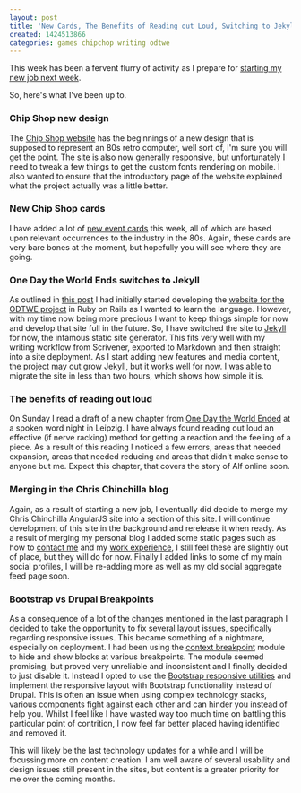 ```yaml
---
layout: post
title: 'New Cards, The Benefits of Reading out Loud, Switching to Jekyll and more'
created: 1424513866
categories: games chipchop writing odtwe
---
```


This week has been a fervent flurry of activity as I prepare for <a href="/article/its-all-change-again" target="_blank">starting my new job next week</a>.

So, here's what I've been up to.<h3 id="chip-shop-new-design">Chip Shop new design</h3>

The <a href="http://chipshopgame.com/" target="_blank">Chip Shop website</a> has the beginnings of a new design that is supposed to represent an 80s retro computer, well sort of, I'm sure you will get the point. The site is also now generally responsive, but unfortunately I need to tweak a few things to get the custom fonts rendering on mobile. I also wanted to ensure that the introductory page of the website explained what the project actually was a little better.<h3 id="new-chip-shop-cards">New Chip Shop cards</h3>

I have added a lot of <a href="http://chipshopgame.com/cards" target="_blank">new event cards</a> this week, all of which are based upon relevant occurrences to the industry in the 80s. Again, these cards are very bare bones at the moment, but hopefully you will see where they are going.<h3 id="one-day-the-world-ends-switches-to-jekyll">One Day the World Ends switches to Jekyll</h3>

As outlined in <a href="/article/creating-perfect-tech-and-writing-stack" target="_blank">this post</a> I had initially started developing the <a href="http://onedaytheworldended.com/introduction/" target="_blank">website for the ODTWE project</a> in Ruby on Rails as I wanted to learn the language. However, with my time now being more precious I want to keep things simple for now and develop that site full in the future. So, I have switched the site to <a href="http://jekyllrb.com" target="_blank">Jekyll</a> for now, the infamous static site generator. This fits very well with my writing workflow from Scrivener, exported to Markdown and then straight into a site deployment. As I start adding new features and media content, the project may out grow Jekyll, but it works well for now. I was able to migrate the site in less than two hours, which shows how simple it is.<h3 id="the-benefits-of-reading-out-loud">The benefits of reading out loud</h3>

On Sunday I read a draft of a new chapter from <a href="http://onedaytheworldended.com/" target="_blank">One Day the World Ended</a> at a spoken word night in Leipzig. I have always found reading out loud an effective (if nerve racking) method for getting a reaction and the feeling of a piece. As a result of this reading I noticed a few errors, areas that needed expansion, areas that needed reducing and areas that didn't make sense to anyone but me. Expect this chapter, that covers the story of Alf online soon.<h3 id="merging-in-the-chris-chinchilla-blog">Merging in the Chris Chinchilla blog</h3>

Again, as a result of starting a new job, I eventually did decide to merge my Chris Chinchilla AngularJS site into a section of this site. I will continue development of this site in the background and rerelease it when ready. As a result of merging my personal blog I added some static pages such as how to <a href="/contact" target="_blank">contact me</a> and my <a href="/hire-me" target="_blank">work experience</a>, I still feel these are slightly out of place, but they will do for now. Finally I added links to some of my main social profiles, I will be re-adding more as well as my old social aggregate feed page soon.<h3 id="bootstrap-vs-drupal-breakpoints">Bootstrap vs Drupal Breakpoints</h3>

As a consequence of a lot of the changes mentioned in the last paragraph I decided to take the opportunity to fix several layout issues, specifically regarding responsive issues. This became something of a nightmare, especially on deployment. I had been using the <a href="https://www.drupal.org/project/context_breakpoint" target="_blank">context breakpoint</a> module to hide and show blocks at various breakpoints. The module seemed promising, but proved very unreliable and inconsistent and I finally decided to just disable it. Instead I opted to use the <a href="http://getbootstrap.com/css/#responsive-utilities" target="_blank">Bootstrap responsive utilities</a> and implement the responsive layout with Bootstrap functionality instead of Drupal. This is often an issue when using complex technology stacks, various components fight against each other and can hinder you instead of help you. Whilst I feel like I have wasted way too much time on battling this particular point of contrition, I now feel far better placed having identified and removed it.

This will likely be the last technology updates for a while and I will be focussing more on content creation. I am well aware of several usability and design issues still present in the sites, but content is a greater priority for me over the coming months.
